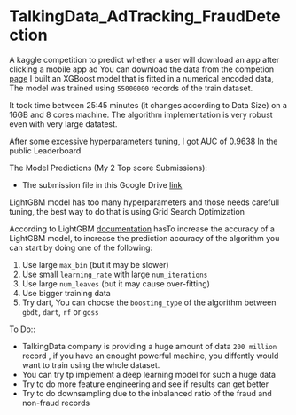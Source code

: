 # TalkingData_AdTracking_FraudDetection
A kaggle competition to predict whether a user will download an app after clicking a mobile app ad
  You can download the data from the competion [page](https://www.kaggle.com/c/talkingdata-adtracking-fraud-detection/data)
I built an XGBoost model that is fitted in a numerical encoded data, The model was trained using ```55000000``` records of the train dataset.

It took time between 25:45 minutes (it changes according to Data Size) on a 16GB and 8 cores machine.
  The algorithm implementation is very robust even with very large datatest. 

After some excessive hyperparameters tuning, I got AUC of 0.9638 ln the public Leaderboard

The Model Predictions (My 2 Top score Submissions):
- The submission file in this Google Drive [link](https://drive.google.com/drive/u/0/folders/0B70KdP1JxlcTVkVZNG9OOWxleTQ)

LightGBM model has too many hyperparameters and those needs carefull tuning, the best way to do that is using Grid Search Optimization 

According to LightGBM [documentation](https://lightgbm.readthedocs.io/en/latest/) hasTo increase the accuracy of a LightGBM model, to increase the prediction accuracy of the algorithm you can start by doing one of the following:

1. Use large ```max_bin``` (but it may be slower)
2. Use small ```learning_rate``` with large ```num_iterations```
3. Use large ```num_leaves``` (but it may cause over-fitting)
4. Use bigger training data
5. Try dart, You can choose the ```boosting_type``` of the algorithm between ```gbdt```, ```dart```, ```rf``` or ```goss``` 

To Do::
  - TalkingData company is providing a huge amount of data ```200 million``` record , if you have an enought powerful machine, you diffently would want to train using the whole dataset.
  - You can try tp implement a deep learning model for such a huge data
  - Try to do more feature engineering and see if results can get better
  - Try to do downsampling due to the inbalanced ratio of the fraud and non-fraud records 
